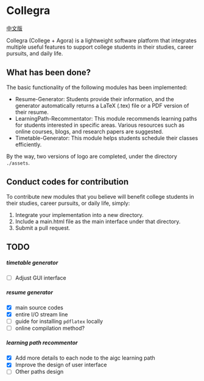 # Collegra 
[中文版](readme_ch.md)

Collegra (College + Agora) is a lightweight software platform that integrates multiple useful features to support college students in their studies, career pursuits, and daily life.

## What has been done? 
The basic functionality of the following modules has been implemented:
* Resume-Generator: Students provide their information, and the generator automatically returns a LaTeX (.tex) file or a PDF version of their resume.
* LearningPath-Recommentator: This module recommends learning paths for students interested in specific areas. Various resources such as online courses, blogs, and research papers are suggested.
* Timetable-Generator: This module helps students schedule their classes efficiently.

By the way, two versions of logo are completed, under the directory `./assets`.

## Conduct codes for contribution
To contribute new modules that you believe will benefit college students in their studies, career pursuits, or daily life, simply:
1. Integrate your implementation into a new directory.
2. Include a main.html file as the main interface under that directory.
3. Submit a pull request.

## TODO
##### timetable generator 
- [ ] Adjust GUI interface

##### resume generator
- [x] main source codes
- [x] entire I/O stream line 
- [ ] guide for installing `pdflatex` locally
- [ ] online compilation method?

##### learning path recommentor
- [x] Add more details to each node to the aigc learning path
- [x] Improve the design of user interface 
- [ ] Other paths design  